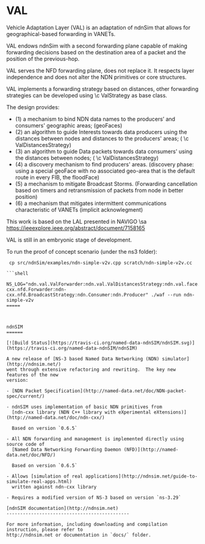 VAL
======


Vehicle Adaptation Layer (VAL) is an adaptation of ndnSim that allows for geographical-based forwarding in VANETs.
 
VAL endows ndnSim with a second forwarding plane capable of making forwarding decisions based on the destination area of a packet and the position of the previous-hop.

VAL serves the NFD forwarding plane, does not replace it. It respects layer independence and does not alter the NDN primitives or core structures.

VAL implements a forwarding strategy based on distances, other forwarding strategies can be developed using \c ValStrategy as base class.

The design provides:
 - (1) a mechanism to bind NDN data names to the producers’ and consumers' geographic areas; (geoFaces)
 - (2) an algorithm to guide Interests towards data producers using the distances between nodes and distances to the producers' areas;  ( \c ValDistancesStrategy)
 - (3) an algorithm to guide Data packets towards data consumers' using the distances between nodes; ( \c ValDistancesStrategy)
 - (4) a discovery mechanism to find producers' areas. (discovery phase: using a special geoFace with no associated geo-area that is the default route in every FIB, the floodFace)
 - (5) a mechanism to mitigate Broadcast Storms. (Forwarding cancellation based on timers and retransmission of packets from node in better position)
 - (6) a mechanism that mitigates intermittent communications characteristic of VANETs (implicit acknowlegment)
 
 This work is based on the LAL presented in NAVIGO
 \sa https://ieeexplore.ieee.org/abstract/document/7158165
 
 VAL is still in an embryonic stage of development.

 To run the proof of concept scenario (under the ns3 folder):

```shell
 cp src/ndnSim/examples/ndn-simple-v2v.cpp scratch/ndn-simple-v2v.cc

```shell
 NS_LOG="ndn.val.ValForwarder:ndn.val.ValDistancesStrategy:ndn.val.face.ValLinkService:V2VSimple:ndn-cxx.nfd.Forwarder:ndn-cxx.nfd.BroadcastStrategy:ndn.Consumer:ndn.Producer" ./waf --run ndn-simple-v2v
=====



ndnSIM
======

[![Build Status](https://travis-ci.org/named-data-ndnSIM/ndnSIM.svg)](https://travis-ci.org/named-data-ndnSIM/ndnSIM)

A new release of [NS-3 based Named Data Networking (NDN) simulator](http://ndnsim.net/)
went through extensive refactoring and rewriting.  The key new features of the new
version:

- [NDN Packet Specification](http://named-data.net/doc/NDN-packet-spec/current/)

- ndnSIM uses implementation of basic NDN primitives from
  [ndn-cxx library (NDN C++ library with eXperimental eXtensions)](http://named-data.net/doc/ndn-cxx/)

  Based on version `0.6.5`

- All NDN forwarding and management is implemented directly using source code of
  [Named Data Networking Forwarding Daemon (NFD)](http://named-data.net/doc/NFD/)

  Based on version `0.6.5`

- Allows [simulation of real applications](http://ndnsim.net/guide-to-simulate-real-apps.html)
  written against ndn-cxx library

- Requires a modified version of NS-3 based on version `ns-3.29`

[ndnSIM documentation](http://ndnsim.net)
---------------------------------------------

For more information, including downloading and compilation instruction, please refer to
http://ndnsim.net or documentation in `docs/` folder.
